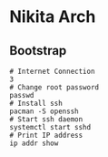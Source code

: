 
# Nikita Arch

## Bootstrap

```
# Internet Connection
3
# Change root password
passwd
# Install ssh
pacman -S openssh
# Start ssh daemon
systemctl start sshd
# Print IP address
ip addr show
```
